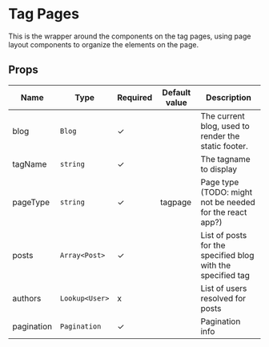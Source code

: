 # Tag Pages

This is the wrapper around the components on the tag pages, using page layout components to organize the elements on the page.

<!-- STORY -->

## Props

| Name | Type | Required | Default value | Description
|------|------|----------|---------------|------------
| blog | `Blog` | ✓ | | The current blog, used to render the static footer.
| tagName | `string` | ✓ | | The tagname to display
| pageType | `string` | ✓ | tagpage | Page type (TODO: might not be needed for the react app?)
| posts | `Array<Post>` | ✓ | | List of posts for the specified blog with the specified tag
| authors | `Lookup<User>` | x | | List of users resolved for posts
| pagination | `Pagination` | ✓ | | Pagination info
